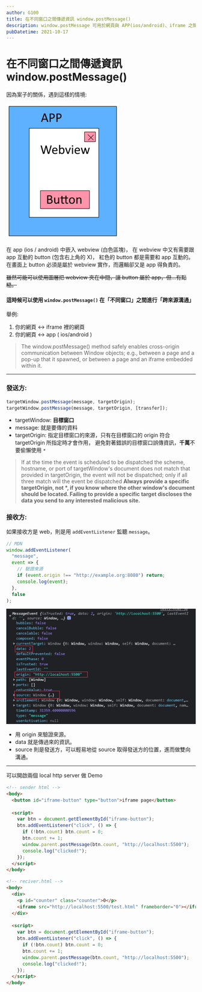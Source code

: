 ```yaml
---
author: G100
title: 在不同窗口之間傳遞資訊 window.postMessage()
description: window.postMessage 可用於網頁與 APP(ios/android)、iframe 之間的溝通。
pubDatetime: 2021-10-17
---
```


# 在不同窗口之間傳遞資訊 window.postMessage()

因為案子的關係，遇到這樣的情境:

![情境示意圖](./images/01.jpg)

在 app (ios / android) 中嵌入 webview (白色區塊)，
在 webview 中又有需要跟 app 互動的 button (包含右上角的 X)，
紅色的 button 都是需要和 app 互動的。
在畫面上 button 必須是屬於 webview 實作，而邏輯卻又是 app 得負責的。

~~雖然可能可以使用圖層把 webview 夾在中間，讓 button 屬於 app，但...有點糙。~~

#### 這時候可以使用 `window.postMessage()` 在「不同窗口」之間進行「跨來源溝通」

舉例:

1. 你的網頁 <-> iframe 裡的網頁
1. 你的網頁 <-> app ( ios/android )

> The window.postMessage() method safely enables cross-origin communication between Window objects;
> e.g., between a page and a pop-up that it spawned, or between a page and an iframe embedded within it.

---

### 發送方:

```javascript
targetWindow.postMessage(message, targetOrigin);
targetWindow.postMessage(message, targetOrigin, [transfer]);
```

- targetWindow: **目標窗口**
- message: 就是要傳的資料
- targetOrigin: 指定目標窗口的來源，只有在目標窗口的 origin 符合 targetOrigin 所指定時才會作用，
  避免對著錯誤的目標窗口誤傳資訊，**千萬**不要偷懶使用 `*`

> If at the time the event is scheduled to be dispatched the scheme, hostname, or port of targetWindow's document does not match that provided in targetOrigin,
> the event will not be dispatched; only if all three match will the event be dispatched
> **Always provide a specific targetOrigin, not \*, if you know where the other window's document should be located. Failing to provide a specific target discloses the data you send to any interested malicious site.**

### 接收方:

如果接收方是 web，則是用 `addEventListener` 監聽 `message`。

```javascript
// MDN
window.addEventListener(
  "message",
  event => {
    // 驗證來源
    if (event.origin !== "http://example.org:8080") return;
    console.log(event);
  },
  false
);
```

![messageEventObject](./images/01-event.jpg)

- 用 origin 來驗證來源。
- data 就是傳過來的資訊。
- source 則是發送方，可以輕易地從 source 取得發送方的位置，進而做雙向溝通。

---

可以開啟兩個 local http server 做 Demo

```html
<!-- sender html -->
<body>
  <button id="iframe-button" type="button">iframe page</button>

  <script>
    var btn = document.getElementById("iframe-button");
    btn.addEventListener("click", () => {
      if (!btn.count) btn.count = 0;
      btn.count += 1;
      window.parent.postMessage(btn.count, "http://localhost:5500");
      console.log("clicked!");
    });
  </script>
</body>
```

```html
<!-- reciver.html -->
<body>
  <div>
    <p id="counter" class="counter">0</p>
    <iframe src="http://localhost:5500/test.html" frameborder="0"></iframe>
  </div>

  <script>
    var btn = document.getElementById("iframe-button");
    btn.addEventListener("click", () => {
      if (!btn.count) btn.count = 0;
      btn.count += 1;
      window.parent.postMessage(btn.count, "http://localhost:5500");
      console.log("clicked!");
    });
  </script>
</body>
```

